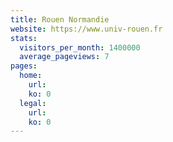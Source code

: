 ```yaml
---
title: Rouen Normandie
website: https://www.univ-rouen.fr
stats:
  visitors_per_month: 1400000
  average_pageviews: 7
pages:
  home: 
    url: 
    ko: 0
  legal: 
    url: 
    ko: 0
---
```

